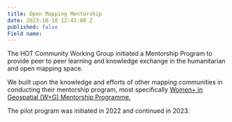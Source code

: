 ```yaml
---
title: Open Mapping Mentorship
date: 2023-10-10 12:43:00 Z
published: false
Field name: 
---
```


The HOT Community Working Group initiated a Mentorship Program to provide peer to peer learning and knowledge exchange in the humanitarian and open mapping space. 

We built upon the knowledge and efforts of other mapping communities in conducting their mentorship program, most specifically [Women+ in Geospatial (W+G) Mentorship Programme.](https://womeningeospatial.org/mentorship-programme/)

The pilot program was initiated in 2022 and continued in 2023.